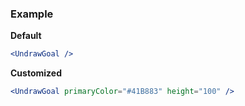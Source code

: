 ### Example

**Default**
```jsx
<UndrawGoal />
```

**Customized**
```jsx
<UndrawGoal primaryColor="#41B883" height="100" />
```
